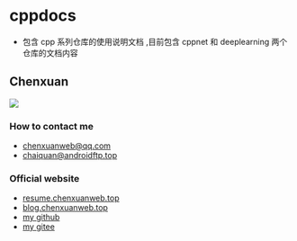 # cppdocs
- 包含 cpp 系列仓库的使用说明文档 ,目前包含 cppnet 和 deeplearning 两个仓库的文档内容
## Chenxuan
![](http://cdn.androidftp.top/pic/chenxuanweb/dog.png)
### How to contact me
-   chenxuanweb@qq.com
-   chaiquan@androidftp.top
### Official website
- [resume.chenxuanweb.top](http://resume.chenxuanweb.top)
- [blog.chenxuanweb.top](http://blog.chenxuanweb.top)
- [my github](https://github.com/chenxuan520)
- [my gitee](https://gitee.com/chenxuan520)